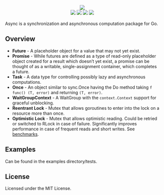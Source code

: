<div align="center" style="margin:0 !important;"><img src="./docs/images/async.png" /></div>
<div align="center">
  <a href="https://github.com/reugn/async/actions/workflows/build.yml"><img src="https://github.com/reugn/async/actions/workflows/build.yml/badge.svg"></a>
  <a href="https://pkg.go.dev/github.com/reugn/async"><img src="https://pkg.go.dev/badge/github.com/reugn/async"></a>
  <a href="https://goreportcard.com/report/github.com/reugn/async"><img src="https://goreportcard.com/badge/github.com/reugn/async"></a>
  <a href="https://codecov.io/gh/reugn/async"><img src="https://codecov.io/gh/reugn/async/branch/master/graph/badge.svg"></a>
</div>
<br/>
Async is a synchronization and asynchronous computation package for Go.

## Overview
* **Future** - A placeholder object for a value that may not yet exist.
* **Promise** - While futures are defined as a type of read-only placeholder object created for a result which doesn’t yet exist, a promise can be thought of as a writable, single-assignment container, which completes a future.
* **Task** - A data type for controlling possibly lazy and asynchronous computations.
* **Once** - An object similar to sync.Once having the Do method taking `f func() (T, error)` and returning `(T, error)`.
* **WaitGroupContext** - A WaitGroup with the `context.Context` support for graceful unblocking.
* **Reentrant Lock** - Mutex that allows goroutines to enter into the lock on a resource more than once.
* **Optimistic Lock** - Mutex that allows optimistic reading. Could be retried or switched to RLock in case of failure. Significantly improves performance in case of frequent reads and short writes. See [benchmarks](./benchmarks/README.md).

## Examples
Can be found in the examples directory/tests.

## License
Licensed under the MIT License.
